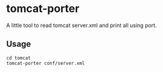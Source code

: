 tomcat-porter
=============

A little tool to read tomcat server.xml and print all using port.

## Usage

```
cd tomcat
tomcat-porter conf/server.xml
```
